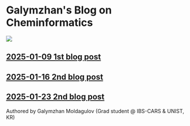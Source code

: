 # Galymzhan's Blog on Cheminformatics

![](https://moldagulovg.github.io/organometallic-space/docs/assets/om-space.png)


## [2025-01-09 1st blog post](https://moldagulovg.github.io/cheminf_blog/pages/encoding_n_smiles.html)

## [2025-01-16 2nd blog post](https://moldagulovg.github.io/cheminf_blog/pages/fingerprints.html)

## [2025-01-23 2nd blog post](https://moldagulovg.github.io/cheminf_blog/pages/molecular_complexity.html)

Authored by Galymzhan Moldagulov (Grad student @ IBS-CARS & UNIST, KR)
